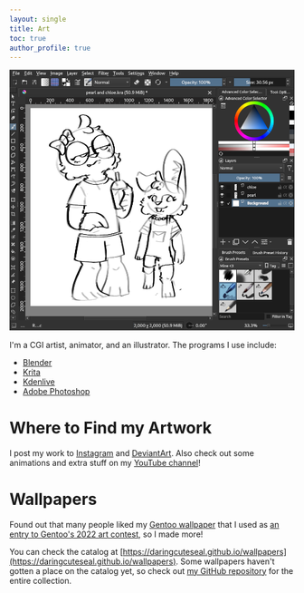 ```yaml
---
layout: single
title: Art
toc: true
author_profile: true
---
```


![Me drawing in Krita](img/krita.png)


I'm a CGI artist, animator, and an illustrator. The programs I use include:
- [Blender](https://blender.org)
- [Krita](https://krita.org)
- [Kdenlive](https://apps.kde.org/kdenlive/)
- [Adobe Photoshop](https://www.adobe.com/products/photoshop.html)

# Where to Find my Artwork
I post my work to [Instagram](https://instagram.com/daringcuteseal) and [DeviantArt](https://deviantart.com/daringcuteseal). Also check out some animations and extra stuff on my [YouTube channel](https://youtube.com/@daringcuteseal)!

# Wallpapers
Found out that many people liked my [Gentoo wallpaper](https://www.reddit.com/r/linuxmasterrace/comments/u0cxix/what_do_you_think_about_this_wallpaper/) that I used as [an entry to Gentoo's 2022 art contest](https://bugs.gentoo.org/847928), so I made more!

You can check the catalog at [https://daringcuteseal.github.io/wallpapers](https://daringcuteseal.github.io/wallpapers). Some wallpapers haven't gotten a place on the catalog yet, so check out [my GitHub repository](https://github.com/DaringCuteSeal/wallpapers) for the entire collection.

<!-- # Sticker Designs -->
<!-- I release some of my A3 sticker designs <img src="img/go-sticker.png" width=100px> -->
<!-- Most of them are programming/FOSS-related. [check them out!](https://github.com/DaringCuteSeal/fossstickers) -->